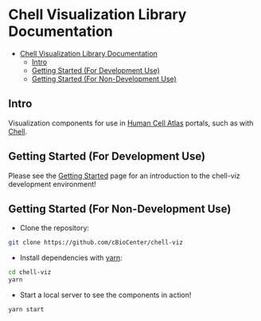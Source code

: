 # Chell Visualization Library Documentation

<!-- TOC -->

* [Chell Visualization Library Documentation](#chell-visualization-library-documentation)
  * [Intro](#intro)
  * [Getting Started (For Development Use)](#getting-started-for-development-use)
  * [Getting Started (For Non-Development Use)](#getting-started-for-non-development-use)

<!-- /TOC -->

## Intro

Visualization components for use in [Human Cell Atlas](https://www.humancellatlas.org/) portals, such as with [Chell](https://github.com/cBioCenter/chell).

## Getting Started (For Development Use)

Please see the [Getting Started](./DEV_GETTING_STARTED.md) page for an introduction to the chell-viz development environment!

## Getting Started (For Non-Development Use)

* Clone the repository:

```sh
git clone https://github.com/cBioCenter/chell-viz
```

* Install dependencies with [yarn](https://yarnpkg.com/):

```sh
cd chell-viz
yarn
```

* Start a local server to see the components in action!

```sh
yarn start
```
